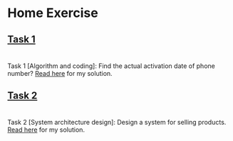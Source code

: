 # Home Exercise

## [Task 1](./task1.md)
#
Task 1 [Algorithm and coding]: Find the actual activation date of phone number? [Read here](./task1.md) for my solution.

## [Task 2](./task2.md)
#
Task 2 [System architecture design]: Design a system for selling products. [Read here](./task1.md) for my solution.
